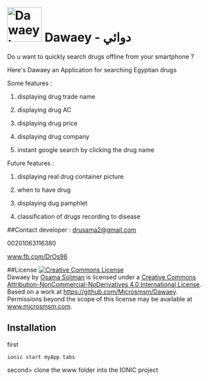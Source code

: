 # <img width="80" src="https://lh3.googleusercontent.com/61bLWPcU2c2aFIRE_0OVCgpynn2lXnyBFgXRdhSIsVj2IEdd6cDiXGiV6stiEVhqA30=w300-rw" alt="Dawaey logo">  Dawaey - دوائي 

Do u want to quickly search drugs offline from your smartphone ?

Here's Dawaey an Application for searching Egyptian drugs

Some features :

1. displaying drug trade name

2. displaying drug AC

3. displaying drug price

4. displaying drug company

5. instant google search by clicking the drug name

Future features :

1. displaying real drug container picture

2. when to have drug

3. displaying dug pamphlet

4. classification of drugs recording to disease
 

##Contact developer : 
drusama2@gmail.com

00201063116380

www.fb.com/DrOs96

##License
<a rel="license" href="http://creativecommons.org/licenses/by-nc-nd/4.0/"><img alt="Creative Commons License" style="border-width:0" src="https://i.creativecommons.org/l/by-nc-nd/4.0/88x31.png" /></a><br /><span xmlns:dct="http://purl.org/dc/terms/" property="dct:title">Dawaey</span> by <a xmlns:cc="http://creativecommons.org/ns#" href="https://github.com/Microsmsm" property="cc:attributionName" rel="cc:attributionURL">Osama Soliman</a> is licensed under a <a rel="license" href="http://creativecommons.org/licenses/by-nc-nd/4.0/">Creative Commons Attribution-NonCommercial-NoDerivatives 4.0 International License</a>.<br />Based on a work at <a xmlns:dct="http://purl.org/dc/terms/" href="https://github.com/Microsmsm/Dawaey" rel="dct:source">https://github.com/Microsmsm/Dawaey</a>.<br />Permissions beyond the scope of this license may be available at <a xmlns:cc="http://creativecommons.org/ns#" href="www.microsmsm.com" rel="cc:morePermissions">www.microsmsm.com</a>.

## Installation 
first
```
ionic start myApp tabs
```
second> clone the www folder into the IONIC project




